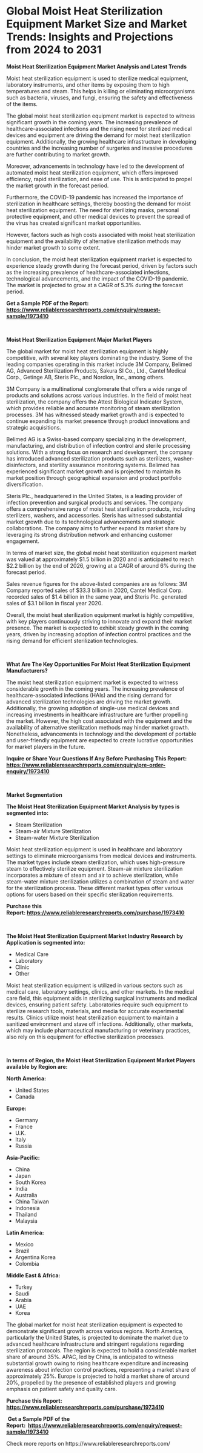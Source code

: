 <p><h1>Global Moist Heat Sterilization Equipment Market Size and Market Trends: Insights and Projections from 2024 to 2031</h1></p><p><strong>Moist Heat Sterilization Equipment Market Analysis and Latest Trends</strong></p>
<p><p>Moist heat sterilization equipment is used to sterilize medical equipment, laboratory instruments, and other items by exposing them to high temperatures and steam. This helps in killing or eliminating microorganisms such as bacteria, viruses, and fungi, ensuring the safety and effectiveness of the items.</p><p>The global moist heat sterilization equipment market is expected to witness significant growth in the coming years. The increasing prevalence of healthcare-associated infections and the rising need for sterilized medical devices and equipment are driving the demand for moist heat sterilization equipment. Additionally, the growing healthcare infrastructure in developing countries and the increasing number of surgeries and invasive procedures are further contributing to market growth.</p><p>Moreover, advancements in technology have led to the development of automated moist heat sterilization equipment, which offers improved efficiency, rapid sterilization, and ease of use. This is anticipated to propel the market growth in the forecast period.</p><p>Furthermore, the COVID-19 pandemic has increased the importance of sterilization in healthcare settings, thereby boosting the demand for moist heat sterilization equipment. The need for sterilizing masks, personal protective equipment, and other medical devices to prevent the spread of the virus has created significant market opportunities.</p><p>However, factors such as high costs associated with moist heat sterilization equipment and the availability of alternative sterilization methods may hinder market growth to some extent.</p><p>In conclusion, the moist heat sterilization equipment market is expected to experience steady growth during the forecast period, driven by factors such as the increasing prevalence of healthcare-associated infections, technological advancements, and the impact of the COVID-19 pandemic. The market is projected to grow at a CAGR of 5.3% during the forecast period.</p></p>
<p><strong>Get a Sample PDF of the Report:&nbsp; <a href="https://www.reliableresearchreports.com/enquiry/request-sample/1973410">https://www.reliableresearchreports.com/enquiry/request-sample/1973410</a></strong></p>
<p>&nbsp;</p>
<p><strong>Moist Heat Sterilization Equipment Major Market Players</strong></p>
<p><p>The global market for moist heat sterilization equipment is highly competitive, with several key players dominating the industry. Some of the leading companies operating in this market include 3M Company, Belimed AG, Advanced Sterilization Products, Sakura SI Co., Ltd., Cantel Medical Corp., Getinge AB, Steris Plc., and Nordion, Inc., among others.</p><p>3M Company is a multinational conglomerate that offers a wide range of products and solutions across various industries. In the field of moist heat sterilization, the company offers the Attest Biological Indicator System, which provides reliable and accurate monitoring of steam sterilization processes. 3M has witnessed steady market growth and is expected to continue expanding its market presence through product innovations and strategic acquisitions.</p><p>Belimed AG is a Swiss-based company specializing in the development, manufacturing, and distribution of infection control and sterile processing solutions. With a strong focus on research and development, the company has introduced advanced sterilization products such as sterilizers, washer-disinfectors, and sterility assurance monitoring systems. Belimed has experienced significant market growth and is projected to maintain its market position through geographical expansion and product portfolio diversification.</p><p>Steris Plc., headquartered in the United States, is a leading provider of infection prevention and surgical products and services. The company offers a comprehensive range of moist heat sterilization products, including sterilizers, washers, and accessories. Steris has witnessed substantial market growth due to its technological advancements and strategic collaborations. The company aims to further expand its market share by leveraging its strong distribution network and enhancing customer engagement.</p><p>In terms of market size, the global moist heat sterilization equipment market was valued at approximately $1.5 billion in 2020 and is anticipated to reach $2.2 billion by the end of 2026, growing at a CAGR of around 6% during the forecast period.</p><p>Sales revenue figures for the above-listed companies are as follows: 3M Company reported sales of $33.3 billion in 2020, Cantel Medical Corp. recorded sales of $1.4 billion in the same year, and Steris Plc. generated sales of $3.1 billion in fiscal year 2020.</p><p>Overall, the moist heat sterilization equipment market is highly competitive, with key players continuously striving to innovate and expand their market presence. The market is expected to exhibit steady growth in the coming years, driven by increasing adoption of infection control practices and the rising demand for efficient sterilization technologies.</p></p>
<p>&nbsp;</p>
<p><strong>What Are The Key Opportunities For Moist Heat Sterilization Equipment Manufacturers?</strong></p>
<p><p>The moist heat sterilization equipment market is expected to witness considerable growth in the coming years. The increasing prevalence of healthcare-associated infections (HAIs) and the rising demand for advanced sterilization technologies are driving the market growth. Additionally, the growing adoption of single-use medical devices and increasing investments in healthcare infrastructure are further propelling the market. However, the high cost associated with the equipment and the availability of alternative sterilization methods may hinder market growth. Nonetheless, advancements in technology and the development of portable and user-friendly equipment are expected to create lucrative opportunities for market players in the future.</p></p>
<p><strong>Inquire or Share Your Questions If Any Before Purchasing This Report: <a href="https://www.reliableresearchreports.com/enquiry/pre-order-enquiry/1973410">https://www.reliableresearchreports.com/enquiry/pre-order-enquiry/1973410</a></strong></p>
<p>&nbsp;</p>
<p><strong>Market Segmentation</strong></p>
<p><strong>The Moist Heat Sterilization Equipment Market Analysis by types is segmented into:</strong></p>
<p><ul><li>Steam Sterilization</li><li>Steam-air Mixture Sterilization</li><li>Steam-water Mixture Sterilization</li></ul></p>
<p><p>Moist heat sterilization equipment is used in healthcare and laboratory settings to eliminate microorganisms from medical devices and instruments. The market types include steam sterilization, which uses high-pressure steam to effectively sterilize equipment. Steam-air mixture sterilization incorporates a mixture of steam and air to achieve sterilization, while steam-water mixture sterilization utilizes a combination of steam and water for the sterilization process. These different market types offer various options for users based on their specific sterilization requirements.</p></p>
<p><strong>Purchase this Report:&nbsp;<a href="https://www.reliableresearchreports.com/purchase/1973410">https://www.reliableresearchreports.com/purchase/1973410</a></strong></p>
<p>&nbsp;</p>
<p><strong>The Moist Heat Sterilization Equipment Market Industry Research by Application is segmented into:</strong></p>
<p><ul><li>Medical Care</li><li>Laboratory</li><li>Clinic</li><li>Other</li></ul></p>
<p><p>Moist heat sterilization equipment is utilized in various sectors such as medical care, laboratory settings, clinics, and other markets. In the medical care field, this equipment aids in sterilizing surgical instruments and medical devices, ensuring patient safety. Laboratories require such equipment to sterilize research tools, materials, and media for accurate experimental results. Clinics utilize moist heat sterilization equipment to maintain a sanitized environment and stave off infections. Additionally, other markets, which may include pharmaceutical manufacturing or veterinary practices, also rely on this equipment for effective sterilization processes.</p></p>
<p>&nbsp;</p>
<p><strong>In terms of Region, the Moist Heat Sterilization Equipment Market Players available by Region are:</strong></p>
<p>
    <p> <strong> North America: </strong>
        <ul>
            <li>United States</li>
            <li>Canada</li>
        </ul>
        </p> 
    <p> <strong> Europe: </strong>
        <ul>
            <li>Germany</li>
            <li>France</li>
            <li>U.K.</li>
            <li>Italy</li>
            <li>Russia</li>
        </ul>
        </p> 
    <p> <strong> Asia-Pacific: </strong>
        <ul>
            <li>China</li>
            <li>Japan</li>
            <li>South Korea</li>
            <li>India</li>
            <li>Australia</li>
            <li>China Taiwan</li>
            <li>Indonesia</li>
            <li>Thailand</li>
            <li>Malaysia</li>
        </ul>
        </p> 
    <p> <strong> Latin America: </strong>
        <ul>
            <li>Mexico</li>
            <li>Brazil</li>
            <li>Argentina Korea</li>
            <li>Colombia</li>
        </ul>
        </p> 
    <p> <strong> Middle East & Africa: </strong>
        <ul>
            <li>Turkey</li>
            <li>Saudi</li>
            <li>Arabia</li>
            <li>UAE</li>
            <li>Korea</li>
        </ul>
    </p>
    </p>
<p><p>The global market for moist heat sterilization equipment is expected to demonstrate significant growth across various regions. North America, particularly the United States, is projected to dominate the market due to advanced healthcare infrastructure and stringent regulations regarding sterilization protocols. The region is expected to hold a considerable market share of around 35%. APAC, led by China, is anticipated to witness substantial growth owing to rising healthcare expenditure and increasing awareness about infection control practices, representing a market share of approximately 25%. Europe is projected to hold a market share of around 20%, propelled by the presence of established players and growing emphasis on patient safety and quality care.</p></p>
<p><strong>Purchase this Report: <a href="https://www.reliableresearchreports.com/purchase/1973410">https://www.reliableresearchreports.com/purchase/1973410</a></strong></p>
<p>&nbsp;<strong>Get a Sample PDF of the Report:&nbsp;&nbsp;<a href="https://www.reliableresearchreports.com/enquiry/request-sample/1973410">https://www.reliableresearchreports.com/enquiry/request-sample/1973410</a></strong></p>
<p><strong></strong></p>
<p>Check more reports on https://www.reliableresearchreports.com/</p>